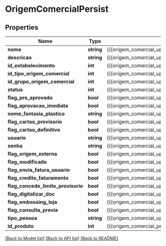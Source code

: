 # OrigemComercialPersist

## Properties
Name | Type | Description | Notes
------------ | ------------- | ------------- | -------------
**nome** | **string** | {{{origem_comercial_update_nome_value}}} | [optional] 
**descricao** | **string** | {{{origem_comercial_update_descricao_value}}} | [optional] 
**id_estabelecimento** | **int** | {{{origem_comercial_update_id_estabelecimento_value}}} | [optional] 
**id_tipo_origem_comercial** | **int** | {{{origem_comercial_update_id_tipo_origem_comercial_value}}} | [optional] 
**id_grupo_origem_comercial** | **int** | {{{origem_comercial_update_id_grupo_origem_comercial_value}}} | [optional] 
**status** | **int** | {{{origem_comercial_update_status_value}}} | [optional] 
**flag_pre_aprovado** | **bool** | {{{origem_comercial_update_flag_pre_aprovado_value}}} | [optional] 
**flag_aprovacao_imediata** | **bool** | {{{origem_comercial_update_flag_aprovacao_imediata_value}}} | [optional] 
**nome_fantasia_plastico** | **string** | {{{origem_comercial_update_nome_fantasia_plastico_value}}} | [optional] 
**flag_cartao_provisorio** | **bool** | {{{origem_comercial_update_flag_cartao_provisorio_value}}} | [optional] 
**flag_cartao_definitivo** | **bool** | {{{origem_comercial_update_flag_cartao_definitivo_value}}} | [optional] 
**usuario** | **string** | {{{origem_comercial_update_usuario_value}}} | [optional] 
**senha** | **string** | {{{origem_comercial_update_senha_value}}} | [optional] 
**flag_origem_externa** | **bool** | {{{origem_comercial_update_flag_origem_externa_value}}} | [optional] 
**flag_modificado** | **bool** | {{{origem_comercial_update_flag_modificado_value}}} | [optional] 
**flag_envia_fatura_usuario** | **bool** | {{{origem_comercial_update_flag_envia_fatura_usuario_value}}} | [optional] 
**flag_credito_faturamento** | **bool** | {{{origem_comercial_update_flag_credito_faturamento_value}}} | [optional] 
**flag_concede_limite_provisorio** | **bool** | {{{origem_comercial_update_flag_concede_limite_provisorio_value}}} | [optional] 
**flag_digitalizar_doc** | **bool** | {{{origem_comercial_update_flag_digitalizar_doc_value}}} | [optional] 
**flag_embossing_loja** | **bool** | {{{origem_comercial_update_flag_embossing_loja_value}}} | [optional] 
**flag_consulta_previa** | **bool** | {{{origem_comercial_update_flag_consulta_previa_value}}} | [optional] 
**tipo_pessoa** | **string** | {{{origem_comercial_update_tipo_pessoa_value}}} | [optional] 
**id_produto** | **int** | {{{origem_comercial_persist_id_produto_value}}} | [optional] 

[[Back to Model list]](../README.md#documentation-for-models) [[Back to API list]](../README.md#documentation-for-api-endpoints) [[Back to README]](../README.md)



